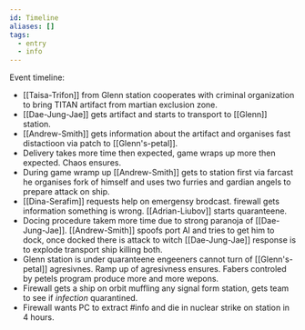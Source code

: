 ```yaml
---
id: Timeline
aliases: []
tags:
  - entry
  - info
---
```


Event timeline:

- [[Taisa-Trifon]] from Glenn station cooperates with criminal organization to bring TITAN artifact from martian exclusion zone.
- [[Dae-Jung-Jae]] gets artifact and starts to transport to [[Glenn]] station.
- [[Andrew-Smith]] gets information about the artifact and organises fast distactioon via patch to [[Glenn's-petal]].
- Delivery takes more time then expected, game wraps up more then expected. Chaos ensures.
- During game wramp up [[Andrew-Smith]] gets to station first via farcast he organises fork of himself and uses two furries and gardian angels to prepare attack on ship.
- [[Dina-Serafim]] requests help on emergensy brodcast. firewall gets information something is wrong. [[Adrian-Liubov]] starts quaranteene.
- Docing procedure takem more time due to strong paranoja of [[Dae-Jung-Jae]]. [[Andrew-Smith]] spoofs port AI and tries to get him to dock, once docked there is attack to witch [[Dae-Jung-Jae]] response is to explode transport ship killing both.
- Glenn station is under quaranteene engeeners cannot turn of [[Glenn's-petal]] agresivnes. Ramp up of agresivness ensures. Fabers controled by petels program produce more and more wepons.
- Firewall gets a ship on orbit muffling any signal form station, gets team to see if *infection* quarantined. 
- Firewall wants PC to extract #info and die in nuclear strike on station in 4 hours.

